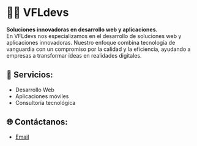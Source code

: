 # 👨‍💻 VFLdevs  
**Soluciones innovadoras en desarrollo web y aplicaciones.**  
En VFLdevs nos especializamos en el desarrollo de soluciones web y aplicaciones innovadoras. Nuestro enfoque combina tecnología de vanguardia con un compromiso por la calidad y la eficiencia, ayudando a empresas a transformar ideas en realidades digitales.

## 🌟 Servicios:
- Desarrollo Web
- Aplicaciones móviles
- Consultoría tecnológica  

## 🌐 Contáctanos:
- [Email](mailto:vfldevs@gmail.com)
